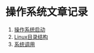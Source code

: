 # 操作系统文章记录

1. [操作系统启动](https://www.cnblogs.com/alantu2018/p/8991113.html)
2. [Linux目录结构](http://www.360doc.com/content/13/0410/17/7044580_277403053.shtml)
3. [系统调用](https://www.cnblogs.com/alantu2018/p/8991310.html)

